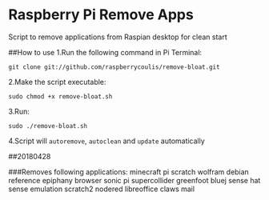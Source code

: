 # Raspberry Pi Remove Apps

Script to remove applications from Raspian desktop for clean start

##How to use
1.Run the following command in Pi Terminal:
```
git clone git://github.com/raspberrycoulis/remove-bloat.git
```

2.Make the script executable:
```
sudo chmod +x remove-bloat.sh
```

3.Run:
```
sudo ./remove-bloat.sh
```

4.Script will `autoremove`, `autoclean` and `update` automatically

##20180428

###Removes following applications:
minecraft pi 
scratch
wolfram
debian reference
epiphany browser
sonic pi 
supercollider
greenfoot
bluej
sense hat
sense emulation
scratch2
nodered
libreoffice
claws mail


